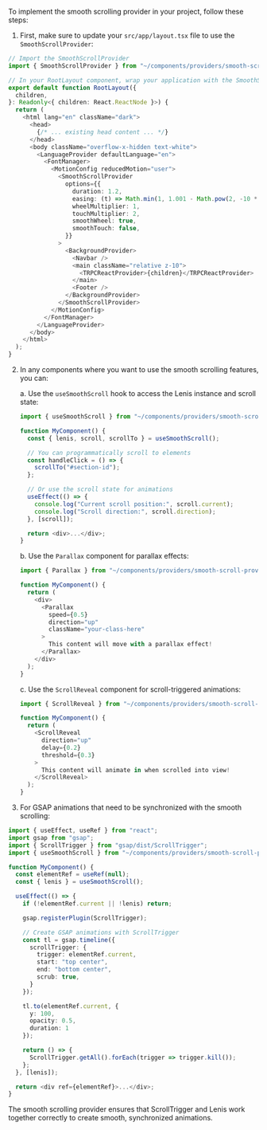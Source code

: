 To implement the smooth scrolling provider in your project, follow these steps:

1. First, make sure to update your `src/app/layout.tsx` file to use the `SmoothScrollProvider`:

```typescript
// Import the SmoothScrollProvider
import { SmoothScrollProvider } from "~/components/providers/smooth-scroll-provider";

// In your RootLayout component, wrap your application with the SmoothScrollProvider
export default function RootLayout({
  children,
}: Readonly<{ children: React.ReactNode }>) {
  return (
    <html lang="en" className="dark">
      <head>
        {/* ... existing head content ... */}
      </head>
      <body className="overflow-x-hidden text-white">
        <LanguageProvider defaultLanguage="en">
          <FontManager>
            <MotionConfig reducedMotion="user">
              <SmoothScrollProvider
                options={{
                  duration: 1.2,
                  easing: (t) => Math.min(1, 1.001 - Math.pow(2, -10 * t)),
                  wheelMultiplier: 1,
                  touchMultiplier: 2,
                  smoothWheel: true,
                  smoothTouch: false,
                }}
              >
                <BackgroundProvider>
                  <Navbar />
                  <main className="relative z-10">
                    <TRPCReactProvider>{children}</TRPCReactProvider>
                  </main>
                  <Footer />
                </BackgroundProvider>
              </SmoothScrollProvider>
            </MotionConfig>
          </FontManager>
        </LanguageProvider>
      </body>
    </html>
  );
}
```

2. In any components where you want to use the smooth scrolling features, you can:

   a. Use the `useSmoothScroll` hook to access the Lenis instance and scroll state:

   ```typescript
   import { useSmoothScroll } from "~/components/providers/smooth-scroll-provider";

   function MyComponent() {
     const { lenis, scroll, scrollTo } = useSmoothScroll();

     // You can programmatically scroll to elements
     const handleClick = () => {
       scrollTo("#section-id");
     };

     // Or use the scroll state for animations
     useEffect(() => {
       console.log("Current scroll position:", scroll.current);
       console.log("Scroll direction:", scroll.direction);
     }, [scroll]);

     return <div>...</div>;
   }
   ```

   b. Use the `Parallax` component for parallax effects:

   ```typescript
   import { Parallax } from "~/components/providers/smooth-scroll-provider";

   function MyComponent() {
     return (
       <div>
         <Parallax
           speed={0.5}
           direction="up"
           className="your-class-here"
         >
           This content will move with a parallax effect!
         </Parallax>
       </div>
     );
   }
   ```

   c. Use the `ScrollReveal` component for scroll-triggered animations:

   ```typescript
   import { ScrollReveal } from "~/components/providers/smooth-scroll-provider";

   function MyComponent() {
     return (
       <ScrollReveal
         direction="up"
         delay={0.2}
         threshold={0.3}
       >
         This content will animate in when scrolled into view!
       </ScrollReveal>
     );
   }
   ```

3. For GSAP animations that need to be synchronized with the smooth scrolling:

```typescript
import { useEffect, useRef } from "react";
import gsap from "gsap";
import { ScrollTrigger } from "gsap/dist/ScrollTrigger";
import { useSmoothScroll } from "~/components/providers/smooth-scroll-provider";

function MyComponent() {
  const elementRef = useRef(null);
  const { lenis } = useSmoothScroll();

  useEffect(() => {
    if (!elementRef.current || !lenis) return;

    gsap.registerPlugin(ScrollTrigger);

    // Create GSAP animations with ScrollTrigger
    const tl = gsap.timeline({
      scrollTrigger: {
        trigger: elementRef.current,
        start: "top center",
        end: "bottom center",
        scrub: true,
      }
    });

    tl.to(elementRef.current, {
      y: 100,
      opacity: 0.5,
      duration: 1
    });

    return () => {
      ScrollTrigger.getAll().forEach(trigger => trigger.kill());
    };
  }, [lenis]);

  return <div ref={elementRef}>...</div>;
}
```

The smooth scrolling provider ensures that ScrollTrigger and Lenis work together correctly to create smooth, synchronized animations.
